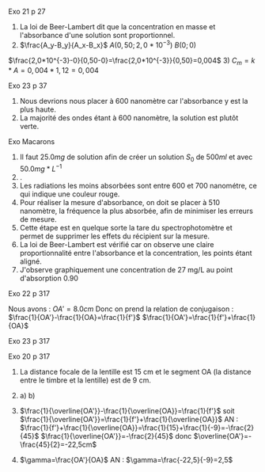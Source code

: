 Exo 21 p 27

1) La loi de Beer-Lambert dit que la concentration en masse et l'absorbance d'une solution sont proportionnel.
2) $\frac{A_y-B_y}{A_x-B_x}$
$A(0, 50;2,0*10^{-3})$
$B(0; 0)$

$\frac{2,0*10^{-3}-0}{0,50-0}=\frac{2,0*10^{-3}}{0,50}=0,004$
3) $C_m=k*A=0,004*1,12=0,004$

Exo 23 p 37

1) Nous devrions nous placer à 600 nanomètre car l'absorbance y est la plus haute.
2) La majorité des ondes étant à 600 nanomètre, la solution est plutôt verte.

Exo Macarons

1) Il faut $25.0mg$ de solution afin de créer un solution $S_0$ de $500ml$ et avec $50.0mg*L^{-1}$ 
2) .
3) Les radiations les moins absorbées sont entre 600 et 700 nanométre, ce qui indique une couleur rouge.
4) Pour réaliser la mesure d'absorbance, on doit se placer à 510 nanomètre, la fréquence la plus absorbée, afin de minimiser les erreurs de mesure.
5) Cette étape est en quelque sorte la tare du spectrophotomètre et permet de supprimer les effets du récipient sur la mesure.
6) La loi de Beer-Lambert est vérifié car on observe une claire proportionnalité entre l'absorbance et la concentration, les points étant aligné.
7) J'observe graphiquement une concentration de 27 mg/L au point d'absorption 0.90

Exo 22 p 317

Nous avons : 
$OA'=8.0cm$
Donc on prend la relation de conjugaison : 
$\frac{1}{OA'}-\frac{1}{OA}=\frac{1}{f'}$
$\frac{1}{OA'}=\frac{1}{f'}+\frac{1}{OA}$ 

Exo 23 p 317


Exo 20 p 317

1) La distance focale de la lentille est 15 cm et le segment OA (la distance entre le timbre et la lentille) est de 9 cm.
2) a) 
b)
3) $\frac{1}{\overline{OA'}}-\frac{1}{\overline{OA}}=\frac{1}{f'}$ soit $\frac{1}{\overline{OA'}}=\frac{1}{f'}+\frac{1}{\overline{OA}}$ 
AN : $\frac{1}{f'}+\frac{1}{\overline{OA}}=\frac{1}{15}+\frac{1}{-9}=-\frac{2}{45}$
$\frac{1}{\overline{OA'}}=-\frac{2}{45}$ donc $\overline{OA'}=-\frac{45}{2}=-22,5cm$ 

4) $\gamma=\frac{OA'}{OA}$ 
AN : $\gamma=\frac{-22,5}{-9}=2,5$ 